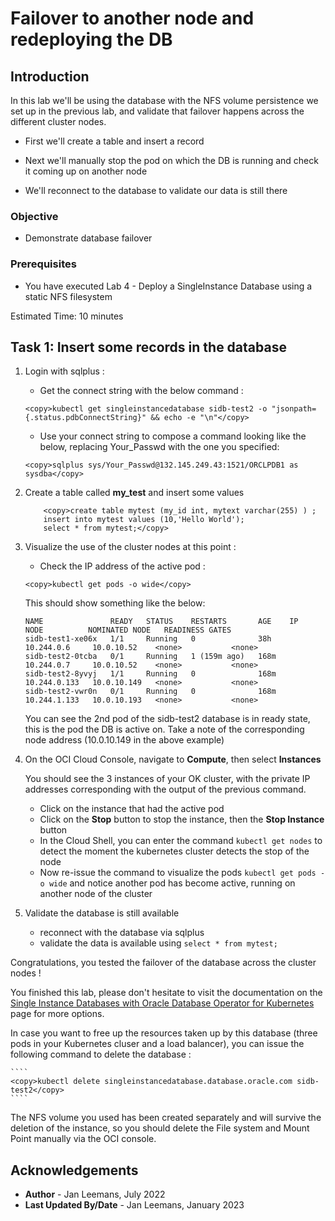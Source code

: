 # Failover to another node and redeploying the DB

## Introduction

In this lab we'll be using the database with the NFS volume persistence we set up in the previous lab, and validate that failover happens across the different cluster nodes.

- First we'll create a table and insert a record

- Next we'll manually stop the pod on which the DB is running and check it coming up on another node

- We'll reconnect to the database to validate our data is still there

### Objective
* Demonstrate database failover

### Prerequisites
* You have executed Lab 4 - Deploy a SingleInstance Database using a static NFS filesystem

  

Estimated Time: 10 minutes



## Task 1: Insert some records in the database
1. Login with sqlplus :
   

    - Get the connect string with the below command : 

    ```
    <copy>kubectl get singleinstancedatabase sidb-test2 -o "jsonpath={.status.pdbConnectString}" && echo -e "\n"</copy>
    ```

    - Use your connect string to compose a command looking like the below, replacing Your_Passwd with the one you specified:

    ```
    <copy>sqlplus sys/Your_Passwd@132.145.249.43:1521/ORCLPDB1 as sysdba</copy>
    ```


2. Create a table called **my_test** and insert some values

    ```
        <copy>create table mytest (my_id int, mytext varchar(255) ) ;
        insert into mytest values (10,'Hello World');
        select * from mytest;</copy>
    ```



3. Visualize the use of the cluster nodes at this point :

    - Check the IP address of the active pod : 

    ```
    <copy>kubectl get pods -o wide</copy>
    ```

    This should show something like the below:

    ```
    NAME               READY   STATUS    RESTARTS       AGE    IP             NODE          NOMINATED NODE   READINESS GATES
    sidb-test1-xe06x   1/1     Running   0              38h    10.244.0.6     10.0.10.52    <none>           <none>
    sidb-test2-0tcba   0/1     Running   1 (159m ago)   168m   10.244.0.7     10.0.10.52    <none>           <none>
    sidb-test2-8yvyj   1/1     Running   0              168m   10.244.0.133   10.0.10.149   <none>           <none>
    sidb-test2-vwr0n   0/1     Running   0              168m   10.244.1.133   10.0.10.193   <none>           <none>
    ```

    You can see the 2nd pod of the sidb-test2 database is in ready state, this is the pod the DB is active on.  Take a note of the corresponding node address (10.0.10.149 in the above example)

4. On the OCI Cloud Console, navigate to **Compute**, then select **Instances**

    You should see the 3 instances of your OK cluster, with the private IP addresses corresponding with the output of the previous command.

    - Click on the instance that had the active pod
    - Click on the **Stop** button to stop the instance, then the **Stop Instance** button
    - In the Cloud Shell, you can enter the command `kubectl get nodes` to detect the moment the kubernetes cluster detects the stop of the node
    - Now re-issue the command to visualize the pods `kubectl get pods -o wide` and notice another pod has become active, running on another node of the cluster 

   

5. Validate the database is still available
    - reconnect with the database via sqlplus
    - validate the data is available using `select * from mytest;`



Congratulations, you tested the failover of the database across the cluster nodes !

You finished this lab, please don't hesitate to visit the documentation  on the [Single Instance Databases with Oracle Database Operator for Kubernetes](https://github.com/oracle/oracle-database-operator/blob/main/docs/sidb/README.md) page for more options. 



In case you want to free up the resources taken up by this database (three pods in your Kubernetes cluser and a load balancer), you can issue the following command to delete the database :

    ````
    <copy>kubectl delete singleinstancedatabase.database.oracle.com sidb-test2</copy>
    ````

The NFS volume you used has been created separately and will survive the deletion of the instance, so you should delete the File system and Mount Point manually via the OCI console.


## Acknowledgements
* **Author** - Jan Leemans, July 2022
* **Last Updated By/Date** - Jan Leemans, January 2023
